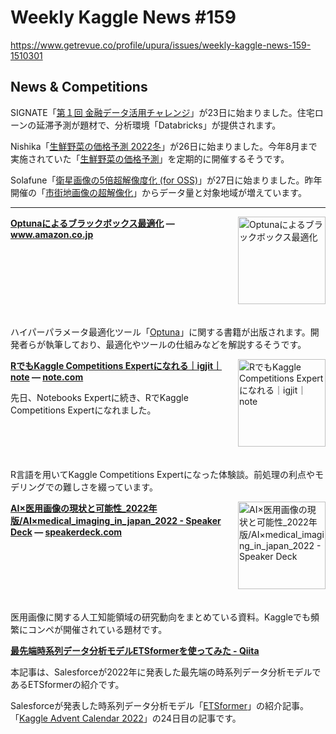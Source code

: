 # Weekly Kaggle News #159
https://www.getrevue.co/profile/upura/issues/weekly-kaggle-news-159-1510301
<h3><h2>News &amp; Competitions</h2><p>SIGNATE「<a href="https://signate.jp/competitions/841" target="_blank">第１回 金融データ活用チャレンジ</a>」が23日に始まりました。住宅ローンの延滞予測が題材で、分析環境「Databricks」が提供されます。</p><p>Nishika「<a href="https://www.nishika.com/competitions/yasai_2022winter/summary" target="_blank">生鮮野菜の価格予測 2022冬</a>」が26日に始まりました。今年8月まで実施されていた「<a href="https://www.nishika.com/competitions/32/summary" target="_blank">生鮮野菜の価格予測</a>」を定期的に開催するそうです。</p><p>Solafune「<a href="https://solafune.com/ja/competitions/7a1fc5e3-49bd-4ec1-8378-974951398c98" target="_blank">衛星画像の5倍超解像度化 (for OSS)</a>」が27日に始まりました。昨年開催の「<a href="https://solafune.com/ja/competitions/3c7a473f-61f4-472f-a812-92eb07cc4541" target="_blank">市街地画像の超解像化</a>」からデータ量と対象地域が増えています。</p></h3>
<hr>
<p>
<img width="140" height="140" alt="Optunaによるブラックボックス最適化" style="float: right; margin-left: 20px; margin-bottom: 20px;" src="https://s3.amazonaws.com/revue/items/images/019/726/639/thumb/510_2B0zvENcL._SX350_BO1_2C204_2C203_2C200_.jpg?1672377668" />
<strong style='display: block;'><a href="https://www.amazon.co.jp/Optuna%E3%81%AB%E3%82%88%E3%82%8B%E3%83%96%E3%83%A9%E3%83%83%E3%82%AF%E3%83%9C%E3%83%83%E3%82%AF%E3%82%B9%E6%9C%80%E9%81%A9%E5%8C%96-%E4%BD%90%E9%87%8E-%E6%AD%A3%E5%A4%AA%E9%83%8E/dp/4274230104?utm_campaign=Weekly%20Kaggle%20News&amp;utm_medium=email&amp;utm_source=Revue%20newsletter">Optunaによるブラックボックス最適化</a> &mdash; <a href="https://www.amazon.co.jp/Optuna%E3%81%AB%E3%82%88%E3%82%8B%E3%83%96%E3%83%A9%E3%83%83%E3%82%AF%E3%83%9C%E3%83%83%E3%82%AF%E3%82%B9%E6%9C%80%E9%81%A9%E5%8C%96-%E4%BD%90%E9%87%8E-%E6%AD%A3%E5%A4%AA%E9%83%8E/dp/4274230104">www.amazon.co.jp</a></strong>
<p><br></p>
</p>
<div style='clear: both;'></div>
<p><p>ハイパーパラメータ最適化ツール「<a href="https://optuna.org/" target="_blank">Optuna</a>」に関する書籍が出版されます。開発者らが執筆しており、最適化やツールの仕組みなどを解説するそうです。</p></p>
<p>
<img width="140" height="140" alt="RでもKaggle Competitions Expertになれる｜igjit｜note" style="float: right; margin-left: 20px; margin-bottom: 20px;" src="https://s3.amazonaws.com/revue/items/images/019/708/292/thumb/rectangle_large_type_2_2460bdd3f33d7356a655be97d78aeaa1.png?1672069806" />
<strong style='display: block;'><a href="https://note.com/igjit/n/n0c019db0e7ec?utm_campaign=Weekly%20Kaggle%20News&amp;utm_medium=email&amp;utm_source=Revue%20newsletter">RでもKaggle Competitions Expertになれる｜igjit｜note</a> &mdash; <a href="https://note.com/igjit/n/n0c019db0e7ec">note.com</a></strong>
<p>先日、Notebooks Expertに続き、RでKaggle Competitions Expertになれました。</p>
</p>
<div style='clear: both;'></div>
<p><p>R言語を用いてKaggle Competitions Expertになった体験談。前処理の利点やモデリングでの難しさを綴っています。</p></p>
<p>
<img width="140" height="140" alt="AI×医用画像の現状と可能性_2022年版/AI×medical_imaging_in_japan_2022 - Speaker Deck" style="float: right; margin-left: 20px; margin-bottom: 20px;" src="https://s3.amazonaws.com/revue/items/images/019/726/641/thumb/slide_0.jpg?1672377854" />
<strong style='display: block;'><a href="https://speakerdeck.com/tdys13/aixmedical-imaging-in-japan-2022?utm_campaign=Weekly%20Kaggle%20News&amp;utm_medium=email&amp;utm_source=Revue%20newsletter">AI×医用画像の現状と可能性_2022年版/AI×medical_imaging_in_japan_2022 - Speaker Deck</a> &mdash; <a href="https://speakerdeck.com/tdys13/aixmedical-imaging-in-japan-2022">speakerdeck.com</a></strong>

</p>
<div style='clear: both;'></div>
<p><p>医用画像に関する人工知能領域の研究動向をまとめている資料。Kaggleでも頻繁にコンペが開催されている題材です。</p></p>
<p>
<strong style='display: block;'><a href="https://qiita.com/Isaka-code/items/848589fc4d7dd153e915?utm_campaign=Weekly%20Kaggle%20News&amp;utm_medium=email&amp;utm_source=Revue%20newsletter">最先端時系列データ分析モデルETSformerを使ってみた - Qiita</a></strong>
<p>本記事は、Salesforceが2022年に発表した最先端の時系列データ分析モデルであるETSformerの紹介です。</p>
</p>
<p><p>Salesforceが発表した時系列データ分析モデル「<a href="https://arxiv.org/abs/2202.01381" target="_blank">ETSformer</a>」の紹介記事。「<a href="https://qiita.com/advent-calendar/2022/kaggle" target="_blank">Kaggle Advent Calendar 2022</a>」の24日目の記事です。</p></p>
